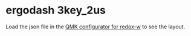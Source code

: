 # ergodash 3key_2us

Load the json file in the [QMK configurator for redox-w](https://config.qmk.fm/#/ergodash/rev1/LAYOUT_3key_2us) to see the layout.
